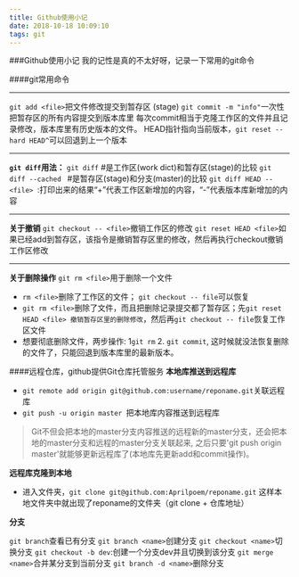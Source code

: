 ```yaml
---
title: Github使用小记
date: 2018-10-18 10:09:10
tags: git
---
```


###Github使用小记
我的记性是真的不太好呀，记录一下常用的git命令

####git常用命令
- - -

`git add <file>`把文件修改提交到暂存区 (stage)
`git commit -m "info"`一次性把暂存区的所有内容提交到版本库里
每次commit相当于克隆工作区的文件并且记录修改，版本库里有历史版本的文件。
HEAD指针指向当前版本，`git reset --hard HEAD^`可以回退到上一个版本
- - -
**`git diff`用法：**
`git diff`    #是工作区(work dict)和暂存区(stage)的比较
`git diff --cached `   #是暂存区(stage)和分支(master)的比较
`git diff HEAD -- <file> `:打印出来的结果“+”代表工作区新增加的内容，“-”代表版本库新增加的内容

- - -
**关于撤销**
`git checkout -- <file>`撤销工作区的修改
`git reset HEAD <file>`如果已经add到暂存区，该指令是撤销暂存区里的修改，然后再执行checkout撤销工作区修改
- - -
**关于删除操作**
`git rm <file>`用于删除一个文件
- `rm <file>`删除了工作区的文件； `git checkout -- file`可以恢复
- `git rm <file>`删除了文件，而且把删除记录提交都了暂存区；先`git reset HEAD <file> 撤销暂存区里的删除修改`，然后再`git checkout -- file`恢复工作区文件
- 想要彻底删除文件，两步操作: 1`git rm` 2. `git commit`, 这时候就没法恢复删除的文件了，只能回退到版本库里的最新版本。

####远程仓库，github提供Git仓库托管服务
**本地库推送到远程库**

- `git remote add origin git@github.com:username/reponame.git`关联远程库
- `git push -u origin master `把本地库内容推送到远程库
>Git不但会把本地的master分支内容推送的远程新的master分支，还会把本地的master分支和远程的master分支关联起来, 之后只要'git push origin master'就能够更新远程库了(本地库先更新add和commit操作)。

**远程库克隆到本地**
- 进入文件夹，`git clone git@github.com:Aprilpoem/reponame.git`
这样本地文件夹中就出现了reponame的文件夹（git clone + 仓库地址）

**分支**

`git branch`查看已有分支
`git branch <name>`创建分支
`git checkout <name>`切换分支
`git checkout -b dev`:创建一个分支dev并且切换到该分支
`git merge <name>`合并某分支到当前分支
`git branch -d <name>`删除分支